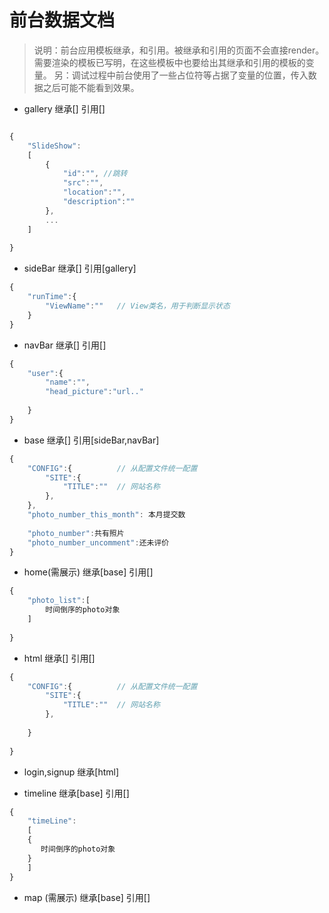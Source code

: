 # 前台数据文档

> 说明：前台应用模板继承，和引用。被继承和引用的页面不会直接render。需要渲染的模板已写明，在这些模板中也要给出其继承和引用的模板的变量。 另：调试过程中前台使用了一些占位符等占据了变量的位置，传入数据之后可能不能看到效果。

- gallery 继承[] 引用[]

``` js 

{
    "SlideShow":
    [
        {
            "id":"", //跳转
            "src":"",
            "location":"",
            "description":""
        },
        ...
    ]
    
}

```

- sideBar 继承[] 引用[gallery]

``` js
{
    "runTime":{
        "ViewName":""   // View类名，用于判断显示状态
    }
}
```

- navBar 继承[] 引用[]

``` js
{
    "user":{
        "name":"",
        "head_picture":"url.."
        
    }
}
```

- base 继承[] 引用[sideBar,navBar]

``` js 
{
    "CONFIG":{          // 从配置文件统一配置
        "SITE":{
            "TITLE":""  // 网站名称
        },
    },
    "photo_number_this_month": 本月提交数
    
    "photo_number":共有照片
    "photo_number_uncomment":还未评价
}

```

- home(需展示) 继承[base] 引用[]

``` js 
{
    "photo_list":[
        时间倒序的photo对象
    ]
    
}

```

- html 继承[] 引用[]

``` js 
{
    "CONFIG":{          // 从配置文件统一配置
        "SITE":{
            "TITLE":""  // 网站名称
        },
        
    }
    
}

```

- login,signup 继承[html]


- timeline 继承[base] 引用[]
``` js 
{
    "timeLine":
    [
    {
       时间倒序的photo对象
    }
    ]
}

```

- map (需展示) 继承[base] 引用[]

```

```